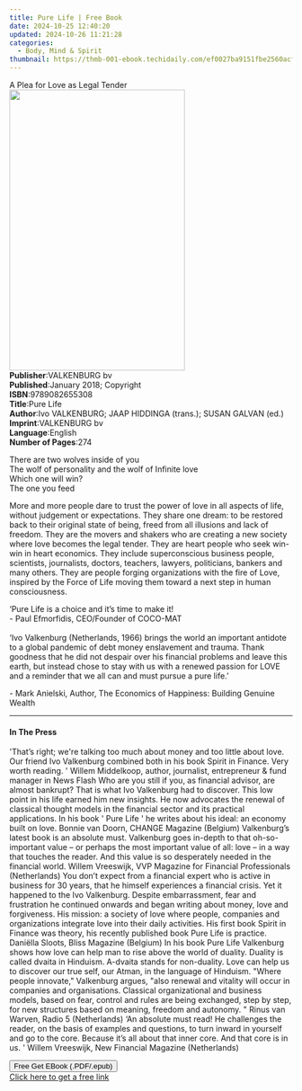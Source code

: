 ```yaml
---
title: Pure Life | Free Book
date: 2024-10-25 12:40:20
updated: 2024-10-26 11:21:28
categories:
  - Body, Mind & Spirit
thumbnail: https://thmb-001-ebook.techidaily.com/ef0027ba9151fbe2560acf0ae6a4fc514b80be899adeebd680acbc0bc370b303.jpg
---
```

<main id="book-container">
  <div class="flex flex-col">
    <div class="book-brief flex-1 py-6 px-4 sm:p-6 md:py-10 md:px-8">
      <!-- brief-->
      <div class="book-brief-main">A Plea for Love as Legal Tender</div>
    </div>
    <div
      class="book-meta-info flex-1 grid gap-4 col-start-1 col-end-3 row-start-1 sm:mb-6 sm:grid-cols-4 lg:gap-6 lg:col-start-2 lg:row-end-6 lg:row-span-6 lg:mb-0"
    >
      <div
        class="book-meta-info-left place-content-center mt-4 p-4 text-sm leading-6 col-start-2 col-span-2 dark:text-slate-400"
      >
        <img
          class="w-full h-500 object-cover rounded-lg sm:h-255 sm:col-span-2 lg:col-span-full"
          src="https://img-001-ebook.techidaily.com/744d8b8c7a0d8679c55684d61b53676e432de07eaa8c5208faffb3458168b634.jpg"
          alt=""
          width="312"
          height="500"
        />
      </div>
      <div
        class="book-meta-info-right mt-2 col-start-1 row-start-2 col-span-3 self-center"
      >
        <!-- meta data  -->
        <div class="flex flex-col px-4 md:px-8">
          <div class="flex-1">
            <strong>Publisher</strong>:<span class="px-2">VALKENBURG bv</span>
          </div>
          <div class="flex-1">
            <strong>Published</strong>:<span class="px-2"
              >January 2018; Copyright</span
            >
          </div>
          <div class="flex-1">
            <strong>ISBN</strong>:<span class="px-2">9789082655308</span>
          </div>
          <div class="flex-1">
            <strong>Title</strong>:<span class="px-2">Pure Life</span>
          </div>
          <div class="flex-1">
            <strong>Author</strong>:<span class="px-2"
              >Ivo VALKENBURG; JAAP HIDDINGA (trans.); SUSAN GALVAN (ed.)</span
            >
          </div>
          <div class="flex-1">
            <strong>Imprint</strong>:<span class="px-2">VALKENBURG bv</span>
          </div>
          <div class="flex-1">
            <strong>Language</strong>:<span class="px-2">English</span>
          </div>
          <div class="flex-1">
            <strong>Number of Pages</strong>:<span class="px-2">274</span>
          </div>
        </div>
      </div>
    </div>
    <div class="book-description flex-1 py-6 px-4 sm:p-6 md:py-10 md:px-8">
      <div class="book-description-main">
        <div accordion-content="" id="description">
          <p>
            There are two wolves inside of you<br />The wolf of personality and
            the wolf of Infinite love<br />Which one will win?<br />The one you
            feed
          </p>
          <p>
            More and more people dare to trust the power of love in all aspects
            of life, without judgement or expectations. They share one dream: to
            be restored back to their original state of being,&nbsp;freed from
            all illusions and lack of freedom. They are the movers and shakers
            who are creating a new society where love becomes the legal tender.
            They are heart people who seek win-win in heart economics. They
            include superconscious business people, scientists, journalists,
            doctors, teachers, lawyers, politicians, bankers and many others.
            They are people forging organizations with the fire of Love,
            inspired by the Force of Life moving them toward a next step in
            human consciousness.
          </p>
          <p>
            ‘Pure Life is a choice and it’s time to make it!<br />- Paul
            Efmorfidis, CEO/Founder of COCO-MAT<br /><br />‘Ivo Valkenburg
            (Netherlands, 1966) brings the world an important antidote to a
            global pandemic of debt money enslavement and trauma. Thank goodness
            that he did not despair over his financial problems and leave this
            earth, but instead chose to stay with us with a renewed passion for
            LOVE and a reminder that we all can and must pursue a pure
            life.’&nbsp;
          </p>
          <p>
            - Mark Anielski, Author, The Economics of Happiness: Building
            Genuine Wealth
          </p>
        </div>
        <div class="accordion-fader"></div>
      </div>
    </div>
    <div class="book-excerpts flex-1 py-6 px-4 sm:p-6 md:py-10 md:px-8">
      <!-- excerpts-->
      <div class="book-excerpts-main">
        <hr />
        <h4 class="placeholder placeholder-heading">
          <span>In The Press</span>
        </h4>
        <p></p>
        <p>
          'That’s right; we're talking too much about money and too little about
          love. Our friend Ivo Valkenburg combined both in his book Spirit in
          Finance. Very worth reading. ' Willem Middelkoop, author, journalist,
          entrepreneur &amp; fund manager in News Flash Who are you still if
          you, as financial advisor, are almost bankrupt? That is what Ivo
          Valkenburg had to discover. This low point in his life earned him new
          insights. He now advocates the renewal of classical thought models in
          the financial sector and its practical applications. In his book '
          Pure Life ' he writes about his ideal: an economy built on love.
          Bonnie van Doorn, CHANGE Magazine (Belgium) Valkenburg’s latest book
          is an absolute must. Valkenburg goes in-depth to that oh-so-important
          value – or perhaps the most important value of all: love – in a way
          that touches the reader. And this value is so desperately needed in
          the financial world. Willem Vreeswijk, VVP Magazine for Financial
          Professionals (Netherlands) You don’t expect from a financial expert
          who is active in business for 30 years, that he himself experiences a
          financial crisis. Yet it happened to the Ivo Valkenburg. Despite
          embarrassment, fear and frustration he continued onwards and began
          writing about money, love and forgiveness. His mission: a society of
          love where people, companies and organizations integrate love into
          their daily activities. His first book Spirit in Finance was theory,
          his recently published book Pure Life is practice. Daniëlla Sloots,
          Bliss Magazine (Belgium) In his book Pure Life Valkenburg shows how
          love can help man to rise above the world of duality. Duality is
          called dvaita in Hinduism. A-dvaita stands for non-duality. Love can
          help us to discover our true self, our Atman, in the language of
          Hinduism. "Where people innovate," Valkenburg argues, "also renewal
          and vitality will occur in companies and organisations. Classical
          organizational and business models, based on fear, control and rules
          are being exchanged, step by step, for new structures based on
          meaning, freedom and autonomy. " Rinus van Warven, Radio 5
          (Netherlands) ‘An absolute must read! He challenges the reader, on the
          basis of examples and questions, to turn inward in yourself and go to
          the core. Because it’s all about that inner core. And that core is in
          us. ' Willem Vreeswijk, New Financial Magazine (Netherlands)
        </p>
        <p></p>
      </div>
    </div>
    <div
      class="book-about-author flex-1 py-6 px-4 sm:p-6 md:py-10 md:px-8"
    ></div>
    <div class="book-free-get flex-1 py-6 px-4 sm:p-6 md:py-10 md:px-8">
      <button
        id="btn-free-get"
        class="bg-blue-500 hover:bg-blue-700 text-white font-bold py-2 px-4 rounded"
      >
        Free Get EBook (.PDF/.epub)
      </button>
      <div id="countdown-display" class="px-2 text-lg mt-2"></div>
      <a
        id="free-link"
        class="hidden bg-blue-500 hover:bg-blue-700 text-white font-bold py-2 px-4 rounded"
        href="https://www.ebooks.com/en-us/book/209857552/pure-life/ivo-valkenburg/"
        target="_blank"
        >Click here to get a free link</a
      >
    </div>
    <script>
      let countdownTime = 0;
      let countdownInterval = null;
      document
        .getElementById('btn-free-get')
        .addEventListener('click', startCountdown);
      function startCountdown() {
        countdownTime = new Date().getTime() + 60000 * 3;
        countdownInterval = setInterval(updateCountdown, 1000);
        document.getElementById('btn-free-get').disabled = true;
        document
          .getElementById('btn-free-get')
          .classList.add('bg-gray-500', 'cursor-not-allowed');
      }
      function updateCountdown() {
        let currentTime = new Date().getTime();
        let timeLeft = countdownTime - currentTime;
        let secondsLeft = Math.floor(timeLeft / 1000);
        document.getElementById('countdown-display').innerHTML =
          `Remaining time: ${secondsLeft} seconds.`;
        if (secondsLeft <= 0) {
          clearInterval(countdownInterval);
          document.getElementById('btn-free-get').classList.add('hidden');
          document.getElementById('free-link').classList.remove('hidden');
          document.getElementById('countdown-display').innerHTML = '';
        }
      }
    </script>
  </div>
</main>

